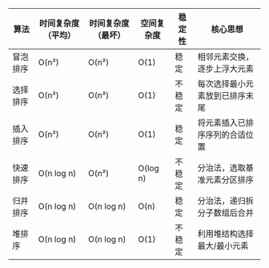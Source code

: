 |算法| 时间复杂度（平均）|	时间复杂度（最坏）|空间复杂度|稳定性|核心思想|
|----|----|----| ---- | ----|  ----                       |
|   冒泡排序    |    	O(n²)	       |    O(n²)	          |    O(1)	     |  稳定	|   相邻元素交换，逐步上浮大元素         |
|   选择排序    |    	O(n²)	       |    O(n²)	          |    O(1)	     | 不稳定	|   每次选择最小元素放到已排序末尾       |
|   插入排序    |    	O(n²)	       |    O(n²)	          |    O(1)	     |  稳定	|   将元素插入已排序序列的合适位置       |
| 快速排序 | O(n log n)	| O(n²)	| O(log n)	| 不稳定	| 分治法，选取基准元素分区排序 |
| 归并排序 | O(n log n)	| O(n log n)	| O(n)	| 稳定	| 分治法，递归拆分子数组后合并 |
| 堆排序 | O(n log n)	| O(n log n)	| O(1)	| 不稳定	| 利用堆结构选择最大/最小元素 |


